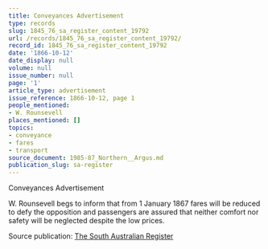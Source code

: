 ```yaml
---
title: Conveyances Advertisement
type: records
slug: 1845_76_sa_register_content_19792
url: /records/1845_76_sa_register_content_19792/
record_id: 1845_76_sa_register_content_19792
date: '1866-10-12'
date_display: null
volume: null
issue_number: null
page: '1'
article_type: advertisement
issue_reference: 1866-10-12, page 1
people_mentioned:
- W. Rounsevell
places_mentioned: []
topics:
- conveyance
- fares
- transport
source_document: 1985-87_Northern__Argus.md
publication_slug: sa-register
---
```


Conveyances Advertisement

W. Rounsevell begs to inform that from 1 January 1867 fares will be reduced to defy the opposition and passengers are assured that neither comfort nor safety will be neglected despite the low prices.

Source publication: [The South Australian Register](/publications/sa-register/)
